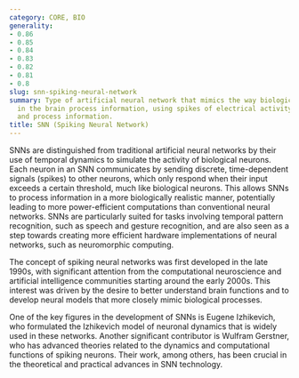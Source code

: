 ```yaml
---
category: CORE, BIO
generality:
- 0.86
- 0.85
- 0.84
- 0.83
- 0.82
- 0.81
- 0.8
slug: snn-spiking-neural-network
summary: Type of artificial neural network that mimics the way biological neural networks
  in the brain process information, using spikes of electrical activity to transmit
  and process information.
title: SNN (Spiking Neural Network)
---
```


SNNs are distinguished from traditional artificial neural networks by their use of temporal dynamics to simulate the activity of biological neurons. Each neuron in an SNN communicates by sending discrete, time-dependent signals (spikes) to other neurons, which only respond when their input exceeds a certain threshold, much like biological neurons. This allows SNNs to process information in a more biologically realistic manner, potentially leading to more power-efficient computations than conventional neural networks. SNNs are particularly suited for tasks involving temporal pattern recognition, such as speech and gesture recognition, and are also seen as a step towards creating more efficient hardware implementations of neural networks, such as neuromorphic computing.

The concept of spiking neural networks was first developed in the late 1990s, with significant attention from the computational neuroscience and artificial intelligence communities starting around the early 2000s. This interest was driven by the desire to better understand brain functions and to develop neural models that more closely mimic biological processes.

One of the key figures in the development of SNNs is Eugene Izhikevich, who formulated the Izhikevich model of neuronal dynamics that is widely used in these networks. Another significant contributor is Wulfram Gerstner, who has advanced theories related to the dynamics and computational functions of spiking neurons. Their work, among others, has been crucial in the theoretical and practical advances in SNN technology.